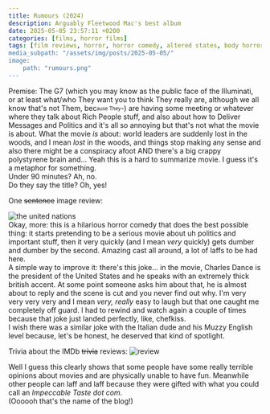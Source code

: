 ```yaml
---
title: Rumours (2024)
description: Arguably Fleetwood Mac's best album
date: 2025-05-05 23:57:11 +0200
categories: [films, horror films]
tags: [film reviews, horror, horror comedy, altered states, body horror, eat the rich, featuring the most obnoxious people on earth, germansploitation, let's think our way out, vacationsploitation, wrong place wrong face, ñam ñam qué rico, they say the title]
media_subpath: "/assets/img/posts/2025-05-05/"
image:
    path: "rumours.png"
---
```

<span class="reviewsection">Premise:</span> The G7 (which you may know as the public face of the Illuminati, or at least what/who They want you to think They really are, although we all know that's not Them, bec<sub><sup>ause They</sup></sub>-) are having some meeting or whatever where they talk about Rich People stuff, and also about how to Deliver Messages and Politics and it's all so annoying but that's not what the movie is about. What the movie *is* about: world leaders are suddenly lost in the woods, and I mean *lost* in the woods, and things stop making any sense and also there might be a conspiracy afoot AND there's a big crappy polystyrene brain and... Yeah this is a hard to summarize movie. I guess it's a metaphor for something.<br/>
<span class="reviewsection">Under 90 minutes?</span> Ah, no.<br/>
<span class="reviewsection">Do they say the title?</span> Oh, yes!

<span class="reviewsection">One ~~sentence~~ image review:</span>

![the united nations](modelun.gif)<br/>
<span class="reviewsection">Okay, more:</span> this is a hilarious horror comedy that does the best possible thing: it starts pretending to be a serious movie about uh politics and important stuff, then it very quickly (and I mean *very* quickly) gets dumber and dumber by the second. Amazing cast all around, a lot of laffs to be had here.<br/>
<span class="reviewsection">A simple way to improve it:</span> there's this joke... in the movie, Charles Dance is the president of the United States and he speaks with an extremely thick british accent. At some point someone asks him about that, he is almost about to reply and the scene is cut and you never find out why. I'm very very very very and I mean *very, really* easy to laugh but that one caught me completely off guard. I had to rewind and watch again a couple of times because that joke just landed perfectly, like, chefkiss.<br/>I wish there was a similar joke with the Italian dude and his Muzzy English level because, let's be honest, he deserved that kind of spotlight.

<span class="reviewsection">Trivia about the IMDb ~~trivia~~ reviews:</span>
![review](rumours-review.png)

Well I guess this clearly shows that some people have some really terrible opinions about movies and are physically unable to have fun. Meanwhile other people can laff and laff because they were gifted with what you could call an *Impeccable Taste dot com*.<br/>(Oooooh that's the name of the blog!)